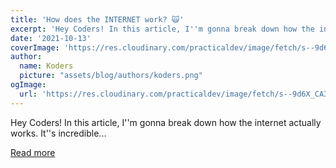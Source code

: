 ```yaml
---
title: 'How does the INTERNET work? 🙀'
excerpt: 'Hey Coders! In this article, I''m gonna break down how the internet actually works. It''s incredible...'
date: '2021-10-13'
coverImage: 'https://res.cloudinary.com/practicaldev/image/fetch/s--9d6X_CA3--/c_imagga_scale,f_auto,fl_progressive,h_420,q_auto,w_1000/https://dev-to-uploads.s3.amazonaws.com/uploads/articles/4kj2jkgj2oknr7n3w277.jpg'
author:
  name: Koders
  picture: "assets/blog/authors/koders.png"
ogImage:
  url: 'https://res.cloudinary.com/practicaldev/image/fetch/s--9d6X_CA3--/c_imagga_scale,f_auto,fl_progressive,h_420,q_auto,w_1000/https://dev-to-uploads.s3.amazonaws.com/uploads/articles/4kj2jkgj2oknr7n3w277.jpg'
---
```


Hey Coders! In this article, I''m gonna break down how the internet actually works. It''s incredible...

[Read more](https://dev.to/codewithtee/how-does-the-internet-work-32d6)
